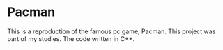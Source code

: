 # Pacman
This is a reproduction of the famous pc game, Pacman. This project was part of my studies.
The code written in C++. 
